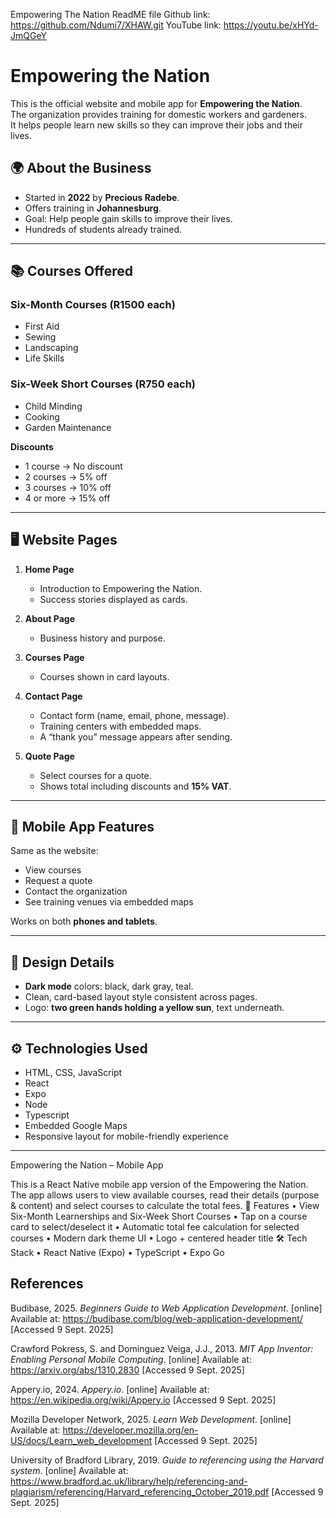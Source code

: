 Empowering The Nation
ReadME file
Github link: https://github.com/Ndumi7/XHAW.git
YouTube link: https://youtu.be/xHYd-JmQGeY
# Empowering the Nation

This is the official website and mobile app for **Empowering the Nation**.  
The organization provides training for domestic workers and gardeners.  
It helps people learn new skills so they can improve their jobs and their lives.  


## 🌍 About the Business

- Started in **2022** by **Precious Radebe**.  
- Offers training in **Johannesburg**.  
- Goal: Help people gain skills to improve their lives.  
- Hundreds of students already trained.  

---

## 📚 Courses Offered

### Six-Month Courses (R1500 each)
- First Aid  
- Sewing  
- Landscaping  
- Life Skills  

### Six-Week Short Courses (R750 each)
- Child Minding  
- Cooking  
- Garden Maintenance  

**Discounts**  
- 1 course → No discount  
- 2 courses → 5% off  
- 3 courses → 10% off  
- 4 or more → 15% off  

---

## 🖥 Website Pages

1. **Home Page**  
   - Introduction to Empowering the Nation.  
   - Success stories displayed as cards.  

2. **About Page**  
   - Business history and purpose.  

3. **Courses Page**  
   - Courses shown in card layouts.  

4. **Contact Page**  
   - Contact form (name, email, phone, message).  
   - Training centers with embedded maps.  
   - A “thank you” message appears after sending.

5. **Quote Page**  
   - Select courses for a quote.  
   - Shows total including discounts and **15% VAT**.

---

## 📱 Mobile App Features

Same as the website:  
- View courses  
- Request a quote  
- Contact the organization  
- See training venues via embedded maps  

Works on both **phones and tablets**.

---

## 🎨 Design Details

- **Dark mode** colors: black, dark gray, teal.  
- Clean, card-based layout style consistent across pages.  
- Logo: **two green hands holding a yellow sun**, text underneath.

---

## ⚙️ Technologies Used

- HTML, CSS, JavaScript
- React
- Expo
- Node
- Typescript
- Embedded Google Maps  
- Responsive layout for mobile-friendly experience  

---
Empowering the Nation – Mobile App

This is a React Native mobile app version of the Empowering the Nation.
The app allows users to view available courses, read their details (purpose & content) and select courses to calculate the total fees.
🚀 Features
•	View Six-Month Learnerships and Six-Week Short Courses
•	Tap on a course card to select/deselect it
•	Automatic total fee calculation for selected courses
•	Modern dark theme UI
•	Logo + centered header title
🛠️ Tech Stack
•	React Native (Expo)
•	TypeScript
•	Expo Go



## References

Budibase, 2025. *Beginners Guide to Web Application Development*. [online] Available at: <https://budibase.com/blog/web-application-development/> [Accessed 9 Sept. 2025]

Crawford Pokress, S. and Dominguez Veiga, J.J., 2013. *MIT App Inventor: Enabling Personal Mobile Computing*. [online] Available at: <https://arxiv.org/abs/1310.2830> [Accessed 9 Sept. 2025]

Appery.io, 2024. *Appery.io*. [online] Available at: <https://en.wikipedia.org/wiki/Appery.io> [Accessed 9 Sept. 2025]

Mozilla Developer Network, 2025. *Learn Web Development*. [online] Available at: <https://developer.mozilla.org/en-US/docs/Learn_web_development> [Accessed 9 Sept. 2025]

University of Bradford Library, 2019. *Guide to referencing using the Harvard system*. [online] Available at: <https://www.bradford.ac.uk/library/help/referencing-and-plagiarism/referencing/Harvard_referencing_October_2019.pdf> [Accessed 9 Sept. 2025]
